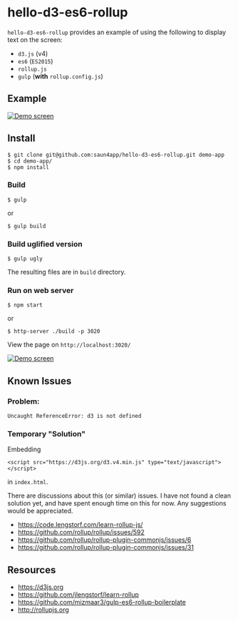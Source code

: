 # hello-d3-es6-rollup

`hello-d3-es6-rollup` provides an example of using the following to display text on the screen:
- `d3.js` (v4)
- `es6` (`ES2015`)
- `rollup.js`
- `gulp` (**with** `rollup.config.js`)

## Example
<a href="https://saun4app.github.io/hello-d3-es6-rollup" target="_blank">
    <img src="https://raw.github.com/saun4app/hello-d3-es6-rollup/master/demo-screen.png"
         alt="Demo screen"/>
</a>

## Install
```
$ git clone git@github.com:saun4app/hello-d3-es6-rollup.git demo-app
$ cd demo-app/
$ npm install
```

### Build
```
$ gulp
```
or
```
$ gulp build
```

### Build uglified version
```
$ gulp ugly
```
The resulting files are in `build` directory.

### Run on web server
```
$ npm start
```
or
```
$ http-server ./build -p 3020
```
View the page on `http://localhost:3020/`

<a href="https://saun4app.github.io/hello-d3-es6-rollup" target="_blank">
    <img src="https://raw.github.com/saun4app/hello-d3-es6-rollup/master/demo-screen.png"
         alt="Demo screen"/>
</a>

## Known Issues

### Problem:
`Uncaught ReferenceError: d3 is not defined`

### Temporary "Solution"
Embedding
```
<script src="https://d3js.org/d3.v4.min.js" type="text/javascript"></script>
```
in `index.html`.

There are discussions about this (or similar) issues.  I have not found a clean solution yet, and have spent enough time on this for now.  Any suggestions would be appreciated.
- https://code.lengstorf.com/learn-rollup-js/
- https://github.com/rollup/rollup/issues/592
- https://github.com/rollup/rollup-plugin-commonjs/issues/6
- https://github.com/rollup/rollup-plugin-commonjs/issues/31


## Resources
- https://d3js.org
- https://github.com/jlengstorf/learn-rollup
- https://github.com/mizmaar3/gulp-es6-rollup-boilerplate
- http://rollupjs.org
